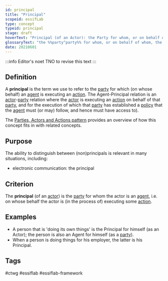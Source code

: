 ```yaml
---
id: principal
title: "Principal"
scopeid: essifLab
type: concept
typeid: principal
stage: draft
hoverText: "Principal (of an Actor): the Party for whom, or on behalf of whom, the Actor is executing an Action (this Actor is then called an Agent of that Party)."
glossaryText: "the %%party^party%% for whom, or on behalf of whom, the %%actor^actor%% is executing an %%action^action%% (this %%actor^actor%% is then called an %%agent^agent%% of that %%party^party%%)."
date: 20210601
---
```


:::info Editor's noet
TNO to revise this text
:::

## Definition
A **principal** is the term we use to refer to the [party](party) for which (on whose behalf) an [agent](agent) is executing an [action](action). The Agent-Principal relation is an [actor](actor)-[party](party) relation where the [actor](actor) is executing an [action](action) on behalf of that [party](party), and for the execution of which that [party](party) has established a [policy](policy) that the [agent](agent) must (or may) follow, and hence must have access to).

The [Parties, Actors and Actions pattern](pattern-party-actor-action) provides an overview of how this concept fits in with related concepts.

## Purpose
The ability to distinguish between (non)principals is relevant in many situations, including:
- electronic communication: the principal

## Criterion
The **principal** (of an [actor](actor)) is the [party](party) for whom the actor is an [agent](agent), i.e. on whose behalf the actor is (in the process of) executing some [action](action).

## Examples

- A person that is 'doing its own things' is the Principal for himself (as an Actor); the person is also an Agent for himself (as a [party](party)).
- When a person is doing things for his employer, the latter is his Principal.

## Tags
#ctwg #essiflab #essiflab-framework